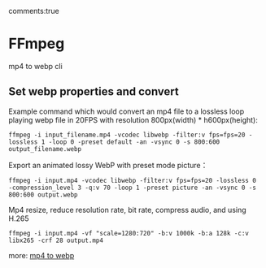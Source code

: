 comments:true

# FFmpeg
mp4 to webp cli

## Set webp properties and convert

Example command which would convert an mp4 file to a lossless loop playing webp file in 20FPS with resolution 800px(width) * h600px(height):

```
ffmpeg -i input_filename.mp4 -vcodec libwebp -filter:v fps=fps=20 -lossless 1 -loop 0 -preset default -an -vsync 0 -s 800:600 output_filename.webp
```

Export an animated lossy WebP with preset mode picture：
```
ffmpeg -i input.mp4 -vcodec libwebp -filter:v fps=fps=20 -lossless 0  -compression_level 3 -q:v 70 -loop 1 -preset picture -an -vsync 0 -s 800:600 output.webp
```
Mp4 resize, reduce resolution rate, bit rate, compress audio, and using H.265

```
ffmpeg -i input.mp4 -vf "scale=1280:720" -b:v 1000k -b:a 128k -c:v libx265 -crf 28 output.mp4
```

 more:
  [mp4 to webp](https://gist.github.com/witmin/1edf926c2886d5c8d9b264d70baf7379)